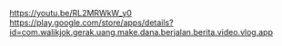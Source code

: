 https://youtu.be/RL2MRWkW_y0
https://play.google.com/store/apps/details?id=com.walikjok.gerak.uang.make.dana.berjalan.berita.video.vlog.app